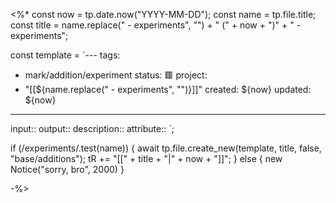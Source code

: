 <%*
const now = tp.date.now("YYYY-MM-DD");
const name = tp.file.title;
const title = name.replace(" - experiments", "") + " (" + now + ")" + " - experiments";

const template = `---
tags:
  - mark/addition/experiment
status: 🟥
project:
  - "[[${name.replace(" - experiments", "")}]]"
created: ${now}
updated: ${now}
---

input::
output::
description::
attribute::
`;

if (/experiments/.test(name)) {
	await tp.file.create_new(template, title, false, "base/additions");
	tR += "[[" + title + "|" + now + "]]";
} else {
	new Notice("sorry, bro", 2000)
}

-%>
